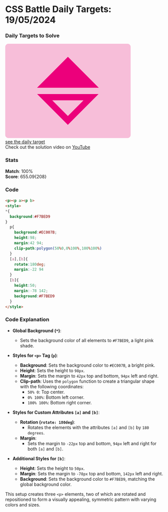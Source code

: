 # CSS Battle Daily Targets: 19/05/2024

### Daily Targets to Solve

![picture of daily target](./images/19.png)  
[see the daily target](https://cssbattle.dev/play/95CZPF9dNnPJEmt6sUbJ)  
Check out the solution video on [YouTube](https://www.youtube.com/watch?v=kBPomsNAYDQ)

### Stats

**Match**: 100%  
**Score**: 655.09{208}

### Code

```html
<p><p a><p b>
<style>
*{
  background:#F7BED9
}
  p{
    background:#EC007B;
    height:98;
    margin:42 94;
    clip-path:polygon(50%0,0%100%,100%100%)
  }
  [a],[b]{
    rotate:180deg;
    margin:-22 94
  }
  [b]{
    height:50;
    margin:-78 142;
    background:#F7BED9
  }
</style>
```

### Code Explanation

- **Global Background (`*`)**:
  - Sets the background color of all elements to `#F7BED9`, a light pink shade.

- **Styles for `<p>` Tag (`p`)**:
  - **Background**: Sets the background color to `#EC007B`, a bright pink.
  - **Height**: Sets the height to `98px`.
  - **Margin**: Sets the margin to `42px` top and bottom, `94px` left and right.
  - **Clip-path**: Uses the `polygon` function to create a triangular shape with the following coordinates:
    - `50% 0`: Top center.
    - `0% 100%`: Bottom left corner.
    - `100% 100%`: Bottom right corner.

- **Styles for Custom Attributes `[a]` and `[b]`**:
  - **Rotation (`rotate: 180deg`)**:
    - Rotates the elements with the attributes `[a]` and `[b]` by `180 degrees`.
  - **Margin**:
    - Sets the margin to `-22px` top and bottom, `94px` left and right for both `[a]` and `[b]`.

- **Additional Styles for `[b]`**:
  - **Height**: Sets the height to `50px`.
  - **Margin**: Sets the margin to `-78px` top and bottom, `142px` left and right.
  - **Background**: Sets the background color to `#F7BED9`, matching the global background color.

This setup creates three `<p>` elements, two of which are rotated and repositioned to form a visually appealing, symmetric pattern with varying colors and sizes.
